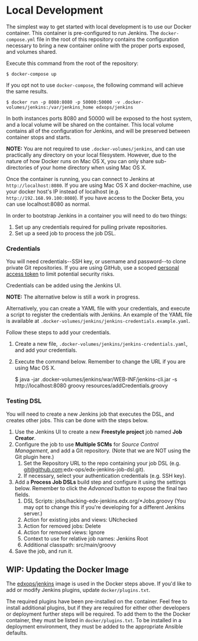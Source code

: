 # Local Development

The simplest way to get started with local development is to use our Docker container. This container is pre-configured 
to run Jenkins. The `docker-compose.yml` file in the root of this repository contains the configuration necessary to 
bring a new container online with the proper ports exposed, and volumes shared.

Execute this command from the root of the repository:

    $ docker-compose up

If you opt not to use `docker-compose`, the following command will achieve the same results.

    $ docker run -p 8080:8080 -p 50000:50000 -v .docker-volumes/jenkins:/var/jenkins_home edxops/jenkins

In both instances ports 8080 and 50000 will be exposed to the host system, and a local volume will be shared on the 
container. This local volume contains all of the configuration for Jenkins, and will be preserved between container
stops and starts.

**NOTE:** You are not required to use `.docker-volumes/jenkins`, and can use practically any directory on your local 
filesystem. However, due to the nature of how Docker runs on Mac OS X, you can only share sub-directories of your
home directory when using Mac OS X.

Once the container is running, you can connect to Jenkins at `http://localhost:8080`. If you are using Mac OS X and
docker-machine, use your docker host's IP instead of localhost (e.g. `http://192.168.99.100:8080`).  If you have access
to the Docker Beta, you can use localhost:8080 as normal.

In order to bootstrap Jenkins in a container you will need to do two things:

1. Set up any credentials required for pulling private repositories.
2. Set up a seed job to process the job DSL.

### Credentials

You will need credentials--SSH key, or username and password--to clone private Git repositories. If you are using 
 GitHub, use a scoped [personal access token](https://github.com/settings/tokens) to limit potential security risks.  

Credentials can be added using the Jenkins UI.

**NOTE:** The alternative below is still a work in progress.

Alternatively, you can create a YAML file with your credentials, and execute a script to register the credentials with 
Jenkins. An example of the YAML file is available at `.docker-volumes/jenkins/jenkins-credentials.example.yaml`.

Follow these steps to add your credentials.

1. Create a new file, `.docker-volumes/jenkins/jenkins-credentials.yaml`, and add your credentials.
2. Execute the command below. Remember to change the URL if you are using Mac OS X.


    $ java -jar .docker-volumes/jenkins/war/WEB-INF/jenkins-cli.jar -s http://localhost:8080 groovy resources/addCredentials.groovy


### Testing DSL

You will need to create a new Jenkins job that executes the DSL, and creates other jobs. This can be done with the steps
 below.

1. Use the Jenkins UI to create a new **Freestyle project** job named **Job Creator**.
2. Configure the job to use **Multiple SCMs** for *Source Control Management*, and add a Git repository. (Note that we 
are NOT using the Git plugin here.)
    1. Set the Repository URL to the repo containing your job DSL (e.g. git@github.com:edx-ops/edx-jenkins-job-dsl.git).
    2. If necessary, select your authentication credentials (e.g. SSH key).
3. Add a **Process Job DSLs** build step and configure it using the settings below. Remember to click the  *Advanced* 
button to expose the final two fields.
    1. DSL Scripts: jobs/hacking-edx-jenkins.edx.org/*Jobs.groovy 
       (You may opt to change this if you're developing for a different Jenkins server.)
    2. Action for existing jobs and views: UNchecked
    3. Action for removed jobs: Delete
    4. Action for removed views: Ignore
    5. Context to use for relative job names: Jenkins Root
    6. Additional classpath: src/main/groovy
4. Save the job, and run it.


## WIP: Updating the Docker Image

The [edxops/jenkins](https://hub.docker.com/r/edxops/jenkins/) image is used in the Docker steps above. If you'd like to
 add or modify Jenkins plugins, update `docker/plugins.txt`.
 
The required plugins have been pre-installed on the container. Feel free to install additional plugins, but
if they are required for either other developers or deployment further steps will be required.  To add them to the 
the Docker container, they must be listed in ```docker/plugins.txt```. To be installed in a deployment environment,
they must be added to the appropriate Ansible defaults.
